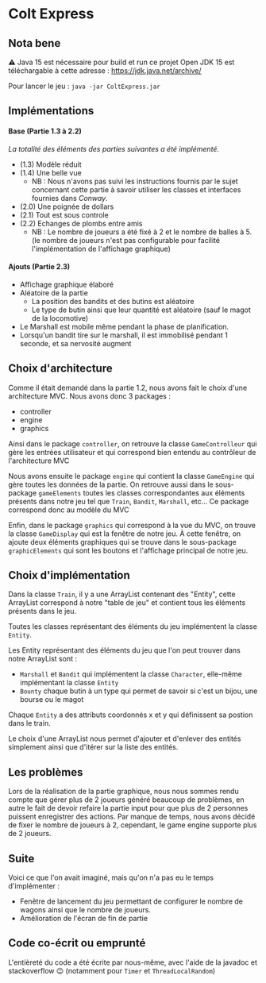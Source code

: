 # Colt Express

## Nota bene

:warning: Java 15 est nécessaire pour build et run ce projet
Open JDK 15 est téléchargable à cette adresse : https://jdk.java.net/archive/

Pour lancer le jeu :
`java -jar ColtExpress.jar`


## Implémentations

#### Base (Partie 1.3 à 2.2)
*La totalité des éléments des parties suivantes a été implémenté.*

* (1.3) Modèle réduit
* (1.4) Une belle vue
    * NB : Nous n'avons pas suivi les instructions fournis par le sujet concernant
      cette partie à savoir utiliser les classes et interfaces fournies dans *Conway*.
* (2.0) Une poignée de dollars
* (2.1) Tout est sous controle
* (2.2) Echanges de plombs entre amis
    * NB : Le nombre de joueurs a été fixé à 2 et le nombre de balles à 5.
      (le nombre de joueurs n'est pas configurable pour facilité l'implémentation de
      l'affichage graphique)


#### Ajouts (Partie 2.3)

* Affichage graphique élaboré
* Aléatoire de la partie
    * La position des bandits et des butins est aléatoire
    * Le type de butin ainsi que leur quantité est aléatoire (sauf le magot de la
      locomotive)
* Le Marshall est mobile même pendant la phase de planification.
* Lorsqu'un bandit tire sur le marshall, il est immobilisé pendant 1 seconde, et sa
  nervosité augment


## Choix d'architecture

Comme il était demandé dans la partie 1.2, nous avons fait le choix d'une architecture MVC.
Nous avons donc 3 packages :

* controller
* engine
* graphics

Ainsi dans le package `controller`, on retrouve la classe `GameControlleur` qui gère les entrées utilisateur et qui correspond bien entendu au contrôleur de l'architecture MVC

Nous avons ensuite le package `engine` qui contient la classe `GameEngine` qui gère toutes les données de la partie. On retrouve aussi dans le sous-package `gameElements` toutes les classes correspondantes aux éléments présents dans notre jeu tel que `Train`, `Bandit`, `Marshall`, etc...
Ce package correspond donc au modèle du MVC

Enfin, dans le package `graphics` qui correspond à la vue du MVC, on trouve la classe `GameDisplay` qui est la fenêtre de notre jeu. À cette fenêtre, on ajoute deux éléments graphiques qui se trouve dans le sous-package `graphicElements` qui sont les boutons et l'affichage principal de notre jeu.


## Choix d'implémentation

Dans la classe `Train`, il y a une ArrayList contenant des "Entity", cette ArrayList correspond à notre "table de jeu" et contient tous les éléments présents dans le jeu.

Toutes les classes représentant des éléments du jeu implémentent la classe `Entity`.

Les Entity représentant des éléments du jeu que l'on peut trouver dans notre ArrayList sont :
* `Marshall` et `Bandit` qui implémentent la classe `Character`, elle-même
  implémentant la classe `Entity`
* `Bounty` chaque butin à un type qui permet de savoir si c'est un bijou, une bourse
  ou le magot

Chaque `Entity` a des attributs coordonnés x et y qui définissent sa postion dans le train.

Le choix d'une ArrayList nous permet d'ajouter et d'enlever des entités simplement ainsi que d'itérer sur la liste des entités.

## Les problèmes

Lors de la réalisation de la partie graphique, nous nous sommes rendu compte que gérer plus de 2 joueurs généré beaucoup de problèmes, en autre le fait de devoir refaire la partie input pour que plus de 2 personnes puissent enregistrer des actions. Par manque de temps, nous avons décidé de fixer le nombre de joueurs à 2, cependant, le game engine supporte plus de 2 joueurs.


## Suite

Voici ce que l'on avait imaginé, mais qu'on n'a pas eu le temps d'implémenter :
* Fenêtre de lancement du jeu permettant de configurer le nombre de wagons ainsi que
  le nombre de joueurs.
* Amélioration de l'écran de fin de partie


## Code co-écrit ou emprunté

L'entièreté du code a été écrite par nous-même, avec l'aide de la javadoc et stackoverflow :wink:
(notamment pour `Timer` et `ThreadLocalRandom`)